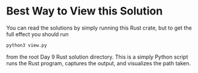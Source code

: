 # Best Way to View this Solution

You can read the solutions by simply running this Rust crate, but to get the full effect you should run 
```python
python3 view.py
```
from the root Day 9 Rust solution directory.  This is a simply Python script runs the Rust program, captures the output, and visualizes the path taken.

